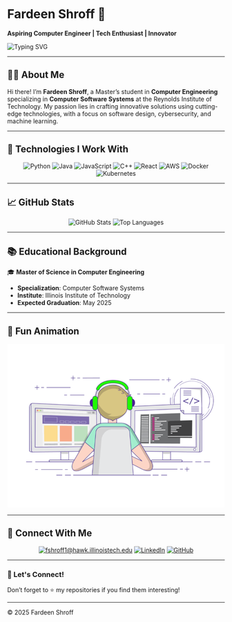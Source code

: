# Fardeen Shroff 🌟  
**Aspiring Computer Engineer | Tech Enthusiast | Innovator**

![Typing SVG](https://readme-typing-svg.demolab.com?font=Fira+Code&weight=600&size=25&pause=1000&color=FFD700&background=000000&center=true&vCenter=true&width=450&lines=Welcome+to+my+GitHub+Profile!;I'm+Fardeen+Shroff!;Let's+build+something+amazing!;Happy+Coding!)

---

## 👨‍💻 About Me  
Hi there! I’m **Fardeen Shroff**, a Master’s student in **Computer Engineering** specializing in **Computer Software Systems** at the Reynolds Institute of Technology. My passion lies in crafting innovative solutions using cutting-edge technologies, with a focus on software design, cybersecurity, and machine learning.

---

## 🎯 Technologies I Work With  

<div align="center">
  <img src="https://img.shields.io/badge/Python-3776AB?style=for-the-badge&logo=python&logoColor=white" alt="Python" />
  <img src="https://img.shields.io/badge/Java-ED8B00?style=for-the-badge&logo=java&logoColor=white" alt="Java" />
  <img src="https://img.shields.io/badge/JavaScript-F7DF1E?style=for-the-badge&logo=javascript&logoColor=black" alt="JavaScript" />
  <img src="https://img.shields.io/badge/C++-00599C?style=for-the-badge&logo=cplusplus&logoColor=white" alt="C++" />
  <img src="https://img.shields.io/badge/React-61DAFB?style=for-the-badge&logo=react&logoColor=black" alt="React" />
  <img src="https://img.shields.io/badge/AWS-232F3E?style=for-the-badge&logo=amazon-aws&logoColor=white" alt="AWS" />
  <img src="https://img.shields.io/badge/Docker-2496ED?style=for-the-badge&logo=docker&logoColor=white" alt="Docker" />
  <img src="https://img.shields.io/badge/Kubernetes-326CE5?style=for-the-badge&logo=kubernetes&logoColor=white" alt="Kubernetes" />
</div>

---

## 📈 GitHub Stats  

<div align="center">
  <img src="https://github-readme-stats.vercel.app/api?username=FardeenShroff&show_icons=true&theme=radical" alt="GitHub Stats" />
  <img src="https://github-readme-stats.vercel.app/api/top-langs/?username=FardeenShroff&layout=compact&theme=radical" alt="Top Languages" />
</div>

---

## 📚 Educational Background  
🎓 **Master of Science in Computer Engineering**  
- **Specialization**: Computer Software Systems  
- **Institute**: Illinois Institute of Technology  
- **Expected Graduation**: May 2025  

---

## 🌟 Fun Animation  
![Coding Animation](https://raw.githubusercontent.com/devSouvik/devSouvik/master/gif3.gif)

---

## 🔗 Connect With Me  

<div align="center">
  <a href="mailto:fshroff1@hawk.iit.edu"><img src="https://img.shields.io/badge/Email-EA4335?style=for-the-badge&logo=gmail&logoColor=white" alt="fshroff1@hawk.illinoistech.edu" /></a>
  <a href="https://www.linkedin.com/in/fardeen-shroff-07930b221   "><img src="https://img.shields.io/badge/LinkedIn-0A66C2?style=for-the-badge&logo=linkedin&logoColor=white" alt="LinkedIn" /></a>
  <a href="https://github.com/FardeenShroff"><img src="https://img.shields.io/badge/GitHub-171515?style=for-the-badge&logo=github&logoColor=white" alt="GitHub" /></a>
</div>

---

### 🌠 Let's Connect!  
Don’t forget to ⭐ my repositories if you find them interesting!

---

© 2025 Fardeen Shroff